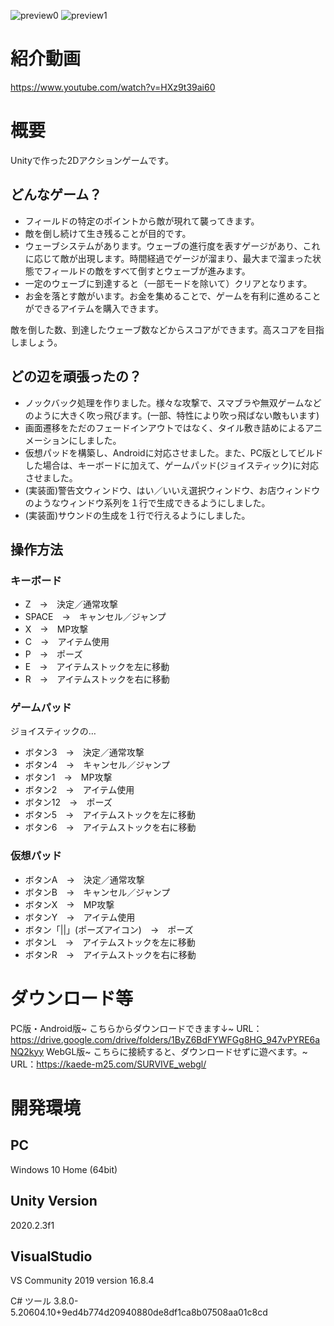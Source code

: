 ![preview0](https://user-images.githubusercontent.com/78368179/146725227-d2c4a3ac-98f2-4fa5-9319-b3a5c0738bb0.png)
![preview1](https://user-images.githubusercontent.com/78368179/146725235-b1674d59-26a3-4250-ac08-c450f1e400e5.png)
# 紹介動画
https://www.youtube.com/watch?v=HXz9t39ai60

# 概要
Unityで作った2Dアクションゲームです。
## どんなゲーム？
- フィールドの特定のポイントから敵が現れて襲ってきます。
- 敵を倒し続けて生き残ることが目的です。
- ウェーブシステムがあります。ウェーブの進行度を表すゲージがあり、これに応じて敵が出現します。時間経過でゲージが溜まり、最大まで溜まった状態でフィールドの敵をすべて倒すとウェーブが進みます。
- 一定のウェーブに到達すると（一部モードを除いて）クリアとなります。
- お金を落とす敵がいます。お金を集めることで、ゲームを有利に進めることができるアイテムを購入できます。

敵を倒した数、到達したウェーブ数などからスコアができます。高スコアを目指しましょう。

## どの辺を頑張ったの？
- ノックバック処理を作りました。様々な攻撃で、スマブラや無双ゲームなどのように大きく吹っ飛びます。(一部、特性により吹っ飛ばない敵もいます)
- 画面遷移をただのフェードインアウトではなく、タイル敷き詰めによるアニメーションにしました。
- 仮想パッドを構築し、Androidに対応させました。また、PC版としてビルドした場合は、キーボードに加えて、ゲームパッド(ジョイスティック)に対応させました。
- (実装面)警告文ウィンドウ、はい／いいえ選択ウィンドウ、お店ウィンドウのようなウィンドウ系列を１行で生成できるようにしました。
- (実装面)サウンドの生成を１行で行えるようにしました。

## 操作方法
### キーボード
- Z　→　決定／通常攻撃
- SPACE　→　キャンセル／ジャンプ
- X　→　MP攻撃
- C　→　アイテム使用
- P　→　ポーズ
- E　→　アイテムストックを左に移動
- R　→　アイテムストックを右に移動

### ゲームパッド
ジョイスティックの…
- ボタン3　→　決定／通常攻撃
- ボタン4　→　キャンセル／ジャンプ
- ボタン1　→　MP攻撃
- ボタン2　→　アイテム使用
- ボタン12　→　ポーズ
- ボタン5　→　アイテムストックを左に移動
- ボタン6　→　アイテムストックを右に移動

### 仮想パッド
- ボタンA　→　決定／通常攻撃
- ボタンB　→　キャンセル／ジャンプ
- ボタンX　→　MP攻撃
- ボタンY　→　アイテム使用
- ボタン「||」(ポーズアイコン)　→　ポーズ
- ボタンL　→　アイテムストックを左に移動
- ボタンR　→　アイテムストックを右に移動

# ダウンロード等
PC版・Android版~
こちらからダウンロードできます↓~
URL：https://drive.google.com/drive/folders/1ByZ6BdFYWFGg8HG_947vPYRE6aNQ2kyy
WebGL版~
こちらに接続すると、ダウンロードせずに遊べます。~
URL：https://kaede-m25.com/SURVIVE_webgl/

# 開発環境
## PC
Windows 10 Home (64bit)
## Unity Version
2020.2.3f1
## VisualStudio
VS Community 2019 version 16.8.4

C# ツール 3.8.0-5.20604.10+9ed4b774d20940880de8df1ca8b07508aa01c8cd
